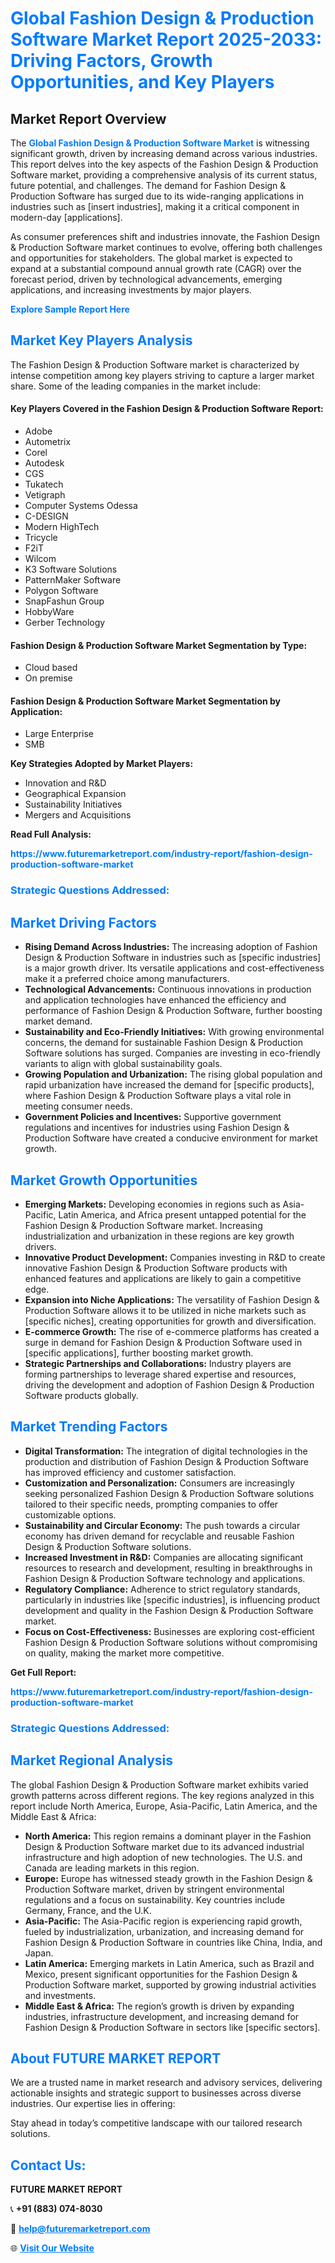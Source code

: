<h1 style="color: #007BFF;">Global Fashion Design & Production Software Market Report 2025-2033: Driving Factors, Growth Opportunities, and Key Players</h1>

<section id="overview">
<h2>Market Report Overview</h2>
<p>The <a href="https://www.futuremarketreport.com/industry-report/fashion-design-production-software-market" style="color: #007BFF; text-decoration: none;"><strong>Global Fashion Design & Production Software Market</strong></a> is witnessing significant growth, driven by increasing demand across various industries. This report delves into the key aspects of the Fashion Design & Production Software market, providing a comprehensive analysis of its current status, future potential, and challenges. The demand for Fashion Design & Production Software has surged due to its wide-ranging applications in industries such as [insert industries], making it a critical component in modern-day [applications].</p>
<p>As consumer preferences shift and industries innovate, the Fashion Design & Production Software market continues to evolve, offering both challenges and opportunities for stakeholders. The global market is expected to expand at a substantial compound annual growth rate (CAGR) over the forecast period, driven by technological advancements, emerging applications, and increasing investments by major players.</p>
</section>

<section id="overview">
<p><a href="https://www.futuremarketreport.com/request-sample/reportId=56375" style="color: #007BFF; text-decoration: none;"><strong>Explore Sample Report Here</strong></a></p>
</section>

<section id="key-players">
<h2 style="color: #007BFF;">Market Key Players Analysis</h2>
<p>The Fashion Design & Production Software market is characterized by intense competition among key players striving to capture a larger market share. Some of the leading companies in the market include:</p>
<h4>Key Players Covered in the Fashion Design & Production Software Report:</h4>
<ul><li>Adobe</li><li>Autometrix</li><li>Corel</li><li>Autodesk</li><li>CGS</li><li>Tukatech</li><li>Vetigraph</li><li>Computer Systems Odessa</li><li>C-DESIGN</li><li>Modern HighTech</li><li>Tricycle</li><li>F2iT</li><li>Wilcom</li><li>K3 Software Solutions</li><li>PatternMaker Software</li><li>Polygon Software</li><li>SnapFashun Group</li><li>HobbyWare</li><li>Gerber Technology</li></ul>
<h4>Fashion Design & Production Software Market Segmentation by Type:</h4>
<ul><li>Cloud based</li><li>On premise</li></ul>

<h4>Fashion Design & Production Software Market Segmentation by Application:</h4>
<ul><li>Large Enterprise</li><li>SMB</li></ul>
<p><strong>Key Strategies Adopted by Market Players:</strong></p>
<ul>
<li>Innovation and R&D</li>
<li>Geographical Expansion</li>
<li>Sustainability Initiatives</li>
<li>Mergers and Acquisitions</li>
</ul>
</section>

<section>
<p><strong>Read Full Analysis: </strong></p><a href="https://www.futuremarketreport.com/industry-report/fashion-design-production-software-market" style="color: #007BFF; text-decoration: none;"><strong>https://www.futuremarketreport.com/industry-report/fashion-design-production-software-market</strong></a>
<h3 style="color: #007BFF;">Strategic Questions Addressed:</h3>
</section>

<section id="driving-factors">
<h2 style="color: #007BFF;">Market Driving Factors</h2>
<ul>
<li><strong>Rising Demand Across Industries:</strong> The increasing adoption of Fashion Design & Production Software in industries such as [specific industries] is a major growth driver. Its versatile applications and cost-effectiveness make it a preferred choice among manufacturers.</li>
<li><strong>Technological Advancements:</strong> Continuous innovations in production and application technologies have enhanced the efficiency and performance of Fashion Design & Production Software, further boosting market demand.</li>
<li><strong>Sustainability and Eco-Friendly Initiatives:</strong> With growing environmental concerns, the demand for sustainable Fashion Design & Production Software solutions has surged. Companies are investing in eco-friendly variants to align with global sustainability goals.</li>
<li><strong>Growing Population and Urbanization:</strong> The rising global population and rapid urbanization have increased the demand for [specific products], where Fashion Design & Production Software plays a vital role in meeting consumer needs.</li>
<li><strong>Government Policies and Incentives:</strong> Supportive government regulations and incentives for industries using Fashion Design & Production Software have created a conducive environment for market growth.</li>
</ul>
</section>

<section id="growth-opportunities">
<h2 style="color: #007BFF;">Market Growth Opportunities</h2>
<ul>
<li><strong>Emerging Markets:</strong> Developing economies in regions such as Asia-Pacific, Latin America, and Africa present untapped potential for the Fashion Design & Production Software market. Increasing industrialization and urbanization in these regions are key growth drivers.</li>
<li><strong>Innovative Product Development:</strong> Companies investing in R&D to create innovative Fashion Design & Production Software products with enhanced features and applications are likely to gain a competitive edge.</li>
<li><strong>Expansion into Niche Applications:</strong> The versatility of Fashion Design & Production Software allows it to be utilized in niche markets such as [specific niches], creating opportunities for growth and diversification.</li>
<li><strong>E-commerce Growth:</strong> The rise of e-commerce platforms has created a surge in demand for Fashion Design & Production Software used in [specific applications], further boosting market growth.</li>
<li><strong>Strategic Partnerships and Collaborations:</strong> Industry players are forming partnerships to leverage shared expertise and resources, driving the development and adoption of Fashion Design & Production Software products globally.</li>
</ul>
</section>

<section id="trending-factors">
<h2 style="color: #007BFF;">Market Trending Factors</h2>
<ul>
<li><strong>Digital Transformation:</strong> The integration of digital technologies in the production and distribution of Fashion Design & Production Software has improved efficiency and customer satisfaction.</li>
<li><strong>Customization and Personalization:</strong> Consumers are increasingly seeking personalized Fashion Design & Production Software solutions tailored to their specific needs, prompting companies to offer customizable options.</li>
<li><strong>Sustainability and Circular Economy:</strong> The push towards a circular economy has driven demand for recyclable and reusable Fashion Design & Production Software solutions.</li>
<li><strong>Increased Investment in R&D:</strong> Companies are allocating significant resources to research and development, resulting in breakthroughs in Fashion Design & Production Software technology and applications.</li>
<li><strong>Regulatory Compliance:</strong> Adherence to strict regulatory standards, particularly in industries like [specific industries], is influencing product development and quality in the Fashion Design & Production Software market.</li>
<li><strong>Focus on Cost-Effectiveness:</strong> Businesses are exploring cost-efficient Fashion Design & Production Software solutions without compromising on quality, making the market more competitive.</li>
</ul>
</section>

<section>
<p><strong>Get Full Report: </strong></p><a href="https://www.futuremarketreport.com/industry-report/fashion-design-production-software-market" style="color: #007BFF; text-decoration: none;"><strong>https://www.futuremarketreport.com/industry-report/fashion-design-production-software-market</strong></a>
<h3 style="color: #007BFF;">Strategic Questions Addressed:</h3>
</section>


<section id="regional-analysis">
<h2 style="color: #007BFF;">Market Regional Analysis</h2>
<p>The global Fashion Design & Production Software market exhibits varied growth patterns across different regions. The key regions analyzed in this report include North America, Europe, Asia-Pacific, Latin America, and the Middle East & Africa:</p>
<ul>
<li><strong>North America:</strong> This region remains a dominant player in the Fashion Design & Production Software market due to its advanced industrial infrastructure and high adoption of new technologies. The U.S. and Canada are leading markets in this region.</li>
<li><strong>Europe:</strong> Europe has witnessed steady growth in the Fashion Design & Production Software market, driven by stringent environmental regulations and a focus on sustainability. Key countries include Germany, France, and the U.K.</li>
<li><strong>Asia-Pacific:</strong> The Asia-Pacific region is experiencing rapid growth, fueled by industrialization, urbanization, and increasing demand for Fashion Design & Production Software in countries like China, India, and Japan.</li>
<li><strong>Latin America:</strong> Emerging markets in Latin America, such as Brazil and Mexico, present significant opportunities for the Fashion Design & Production Software market, supported by growing industrial activities and investments.</li>
<li><strong>Middle East & Africa:</strong> The region’s growth is driven by expanding industries, infrastructure development, and increasing demand for Fashion Design & Production Software in sectors like [specific sectors].</li>
</ul>
</section>

<footer>
<h2 style="color: #007BFF;">About FUTURE MARKET REPORT</h2>
<p>We are a trusted name in market research and advisory services, delivering actionable insights and strategic support to businesses across diverse industries. Our expertise lies in offering:</p>

<p>Stay ahead in today’s competitive landscape with our tailored research solutions.</p>

<h2 style="color: #007BFF;">Contact Us:</h2>
<p><strong>FUTURE MARKET REPORT</strong></p>
<p>📞 <strong>+91 (883) 074-8030</strong></p>
<p>📧 <strong><a href="mailto:help@futuremarketreport.com" style="color: #007BFF;">help@futuremarketreport.com</a></strong></p>
<p>🌐 <strong><a href="https://www.futuremarketreport.com/" style="color: #007BFF;">Visit Our Website</a></strong></p>
</footer>